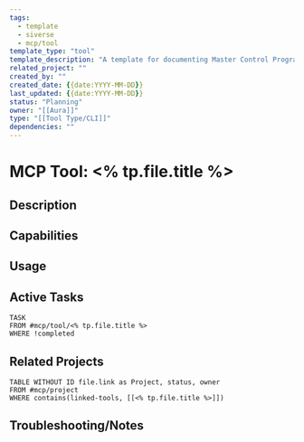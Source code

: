 ```yaml
---
tags:
  - template
  - siverse
  - mcp/tool
template_type: "tool"
template_description: "A template for documenting Master Control Program (MCP) tools."
related_project: ""
created_by: ""
created_date: {{date:YYYY-MM-DD}}
last_updated: {{date:YYYY-MM-DD}}
status: "Planning"
owner: "[[Aura]]"
type: "[[Tool Type/CLI]]"
dependencies: ""
---
```

# MCP Tool: <% tp.file.title %>

## Description

## Capabilities

## Usage

## Active Tasks
```dataview
TASK
FROM #mcp/tool/<% tp.file.title %>
WHERE !completed
```

## Related Projects
```dataview
TABLE WITHOUT ID file.link as Project, status, owner
FROM #mcp/project
WHERE contains(linked-tools, [[<% tp.file.title %>]])
```

## Troubleshooting/Notes
